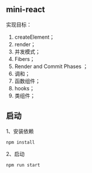## mini-react

实现目标：

1. createElement；
2. render；
3. 并发模式；
4. Fibers；
5. Render and Commit Phases ；
6. 调和；
7. 函数组件；
8. hooks；
8. 类组件；



## **启动**

1、安装依赖

```
npm install
```

2、启动

```
npm run start
```